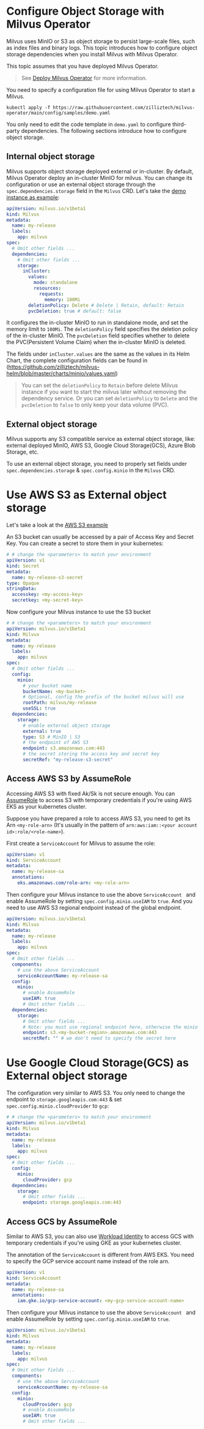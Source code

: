 # Configure Object Storage with Milvus Operator

Milvus uses MinIO or S3 as object storage to persist large-scale files, such as index files and binary logs. This topic introduces how to configure object storage dependencies when you install Milvus with Milvus Operator.

This topic assumes that you have deployed Milvus Operator.

> See [Deploy Milvus Operator](../../installation/installation.md) for more information.

You need to specify a configuration file for using Milvus Operator to start a Milvus.

```shell
kubectl apply -f https://raw.githubusercontent.com/zilliztech/milvus-operator/main/config/samples/demo.yaml
```

You only need to edit the code template in `demo.yaml` to configure third-party dependencies. The following sections introduce how to configure object storage.


## Internal object storage

Milvus supports object storage deployed external or in-cluster. By default, Milvus Operator deploy an in-cluster MinIO for milvus. You can change its configuration or use an external object storage through the `spec.dependencies.storage` field in the `Milvus` CRD. Let's take the [demo instance as example](../../../config/samples/demo.yaml):

```yaml
apiVersion: milvus.io/v1beta1
kind: Milvus
metadata:
  name: my-release
  labels:
    app: milvus
spec:
  # Omit other fields ...
  dependencies:
    # Omit other fields ...
    storage:
      inCluster:
        values:
          mode: standalone
          resources:
            requests:
              memory: 100Mi
        deletionPolicy: Delete # Delete | Retain, default: Retain
        pvcDeletion: true # default: false
```

It configures the in-cluster MinIO to run in standalone mode, and set the memory limit to `100Mi`. The `deletionPolicy` field specifies the deletion policy of the in-cluster MinIO.  The `pvcDeletion` field specifies whether to delete the PVC(Persistent Volume Claim) when the in-cluster MinIO is deleted.

The fields under `inCluster.values` are the same as the values in its Helm Chart, the complete configuration fields can be found in (https://github.com/zilliztech/milvus-helm/blob/master/charts/minio/values.yaml)

> You can set the `deletionPolicy` to `Retain` before delete Milvus instance if you want to start the milvus later without removing the dependency service.
> Or you can set `deletionPolicy` to `Delete` and the `pvcDeletion` to `false` to only keep your data volume (PVC).

## External object storage

Milvus supports any S3 compatible service as external object storage, like: external deployed MinIO, AWS S3, Google Cloud Storage(GCS), Azure Blob Storage, etc.

To use an external object storage, you need to properly set fields under `spec.dependencies.storage` & `spec.config.minio` in the `Milvus` CRD. 


# Use AWS S3 as External object storage
Let's take a look at the [AWS S3 example](../../../config/samples/milvus_s3.yaml)

An S3 bucket can usually be accessed by a pair of Access Key and Secret Key. You can create a secret to store them in your kubernetes: 

```yaml
# # change the <parameters> to match your environment
apiVersion: v1
kind: Secret
metadata:
  name: my-release-s3-secret
type: Opaque
stringData:
  accesskey: <my-access-key>
  secretkey: <my-secret-key>
```

Now configure your Milvus instance to use the S3 bucket

```yaml
# # change the <parameters> to match your environment
apiVersion: milvus.io/v1beta1
kind: Milvus
metadata:
  name: my-release
  labels:
    app: milvus
spec:
  # Omit other fields ...
  config:
    minio:
      # your bucket name
      bucketName: <my-bucket>
      # Optional, config the prefix of the bucket milvus will use
      rootPath: milvus/my-release
      useSSL: true
  dependencies:
    storage:
      # enable external object storage
      external: true
      type: S3 # MinIO | S3
      # the endpoint of AWS S3
      endpoint: s3.amazonaws.com:443
      # the secret storing the access key and secret key
      secretRef: "my-release-s3-secret"
```


## Access AWS S3 by AssumeRole

Accessing AWS S3 with fixed Ak/Sk is not secure enough. You can [AssumeRole](https://docs.aws.amazon.com/STS/latest/APIReference/API_AssumeRole.html) to access S3 with temporary credentials if you're using AWS EKS as your kubernetes cluster.

Suppose you have prepared a role to access AWS S3, you need to get its Arn `<my-role-arn>` (It's usually in the pattern of `arn:aws:iam::<your account id>:role/<role-name>`).

First create a `ServiceAccount` for Milvus to assume the role:
  
```yaml
apiVersion: v1
kind: ServiceAccount
metadata:
  name: my-release-sa
  annotations:
    eks.amazonaws.com/role-arn: <my-role-arn>
```

Then configure your Milvus instance to use the above `ServiceAccount ` and enable AssumeRole by setting `spec.config.minio.useIAM` to `true`. And you need to use AWS S3 regional endpoint instead of the global endpoint.

```yaml
apiVersion: milvus.io/v1beta1
kind: Milvus
metadata:
  name: my-release
  labels:
    app: milvus
spec:
  # Omit other fields ...
  components:
    # use the above ServiceAccount
    serviceAccountName: my-release-sa
  config:
    minio:
      # enable AssumeRole
      useIAM: true
      # Omit other fields ...
  dependencies:
    storage:
      # Omit other fields ...
      # Note: you must use regional endpoint here, otherwise the minio client that milvus uses will fail to connect
      endpoint: s3.<my-bucket-region>.amazonaws.com:443
      secretRef: "" # we don't need to specify the secret here
```

# Use Google Cloud Storage(GCS) as External object storage

The configuration very similar to AWS S3. You only need to change the endpoint to `storage.googleapis.com:443` & set `spec.config.minio.cloudProvider` to `gcp`:

```yaml
# # change the <parameters> to match your environment
apiVersion: milvus.io/v1beta1
kind: Milvus
metadata:
  name: my-release
  labels:
    app: milvus
spec:
  # Omit other fields ...
  config:
    minio:
      cloudProvider: gcp
  dependencies:
    storage:
      # Omit other fields ...
      endpoint: storage.googleapis.com:443
```

## Access GCS by AssumeRole

Similar to AWS S3, you can also use [Workload Identity](https://cloud.google.com/kubernetes-engine/docs/how-to/workload-identity) to access GCS with temporary credentials if you're using GKE as your kubernetes cluster.

The annotation of the `ServiceAccount` is different from AWS EKS. You need to specify the GCP service account name instead of the role arn.

```yaml
apiVersion: v1
kind: ServiceAccount
metadata:
  name: my-release-sa
  annotations:
    iam.gke.io/gcp-service-account: <my-gcp-service-account-name>
```

Then configure your Milvus instance to use the above `ServiceAccount ` and enable AssumeRole by setting `spec.config.minio.useIAM` to `true`.

```yaml
apiVersion: milvus.io/v1beta1
kind: Milvus
metadata:
  name: my-release
  labels:
    app: milvus
spec:
  # Omit other fields ...
  components:
    # use the above ServiceAccount
    serviceAccountName: my-release-sa
  config:
    minio:
      cloudProvider: gcp
      # enable AssumeRole
      useIAM: true
      # Omit other fields ...
```